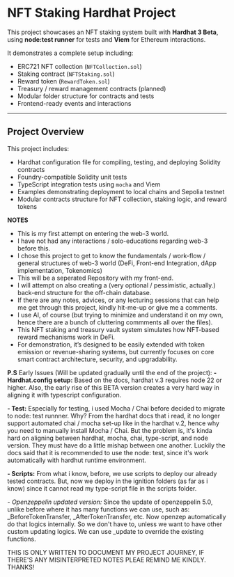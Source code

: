 # NFT Staking Hardhat Project

This project showcases an NFT staking system built with **Hardhat 3 Beta**, using **node:test runner** for tests and **Viem** for Ethereum interactions.

It demonstrates a complete setup including:

- ERC721 NFT collection (`NFTCollection.sol`)
- Staking contract (`NFTStaking.sol`)
- Reward token (`RewardToken.sol`)
- Treasury / reward management contracts (planned)
- Modular folder structure for contracts and tests
- Frontend-ready events and interactions

---

## Project Overview

This project includes:

- Hardhat configuration file for compiling, testing, and deploying Solidity contracts
- Foundry-compatible Solidity unit tests
- TypeScript integration tests using `mocha` and Viem
- Examples demonstrating deployment to local chains and Sepolia testnet
- Modular contracts structure for NFT collection, staking logic, and reward tokens

**NOTES**

- This is my first attempt on entering the web-3 world.
- I have not had any interactions / solo-educations regarding web-3 before this.
- I chose this project to get to know the fundamentals / work-flow / general structures of web-3 world (DeFi, Front-end Integration, dApp implementation, Tokenomics)
- This will be a seperated Repository with my front-end.
- I will attempt on also creating a (very optional / pessimistic, actually.) back-end structure for the off-chain database.
- If there are any notes, advices, or any lecturing sessions that can help me get through this project, kindly hit-me-up or give me a comments.
- I use AI, of course (but trying to minimize and understand it on my own, hence there are a bunch of cluttering commments all over the files).
- This NFT staking and treasury vault system simulates how NFT-based reward mechanisms work in DeFi.
- For demonstration, it’s designed to be easily extended with token emission or revenue-sharing systems, but currently focuses on core smart contract architecture, security, and upgradability.

**P.S**
Early Issues (Will be updated gradually until the end of the project):
**- Hardhat.config setup:**
Based on the docs, hardhat v.3 requires node 22 or higher. Also, the early rise of this BETA version creates a very hard way in aligning it with typescript configuration.

**- Test:**
Especially for testing, i used Mocha / Chai before decided to migrate to node: test runnner. Why? From the hardhat docs that i read, it no longer support automated chai / mocha set-up like in the hardhat v.2, hence why you need to manually install Mocha / Chai. But the problem is, it's kinda hard on aligning between hardhat, mocha, chai, type-script, and node version. They must have do a little mishap between one another. Luckily the docs said that it is recommended to use the node: test, since it's work automatically with hardhut runtime environment.

**- Scripts:**
From what i know, before, we use scripts to deploy our already tested contracts. But, now we deploy in the ignition folders (as far as i know) since it cannot read my type-script file in the scripts folder.

_- Openzeppelin updated version:_
Since the update of openzeppelin 5.0, unlike before where it has many functions we can use, such as: \_BeforeTokenTransfer, \_AfterTokenTransfer, etc. Now openzep automatically do that logics internally. So we don't have to, unless we want to have other custom updating logics. We can use \_update to override the existing functions.

THIS IS ONLY WRITTEN TO DOCUMENT MY PROJECT JOURNEY, IF THERE'S ANY MISINTERPRETED NOTES PLEAE REMIND ME KINDLY. THANKS!

